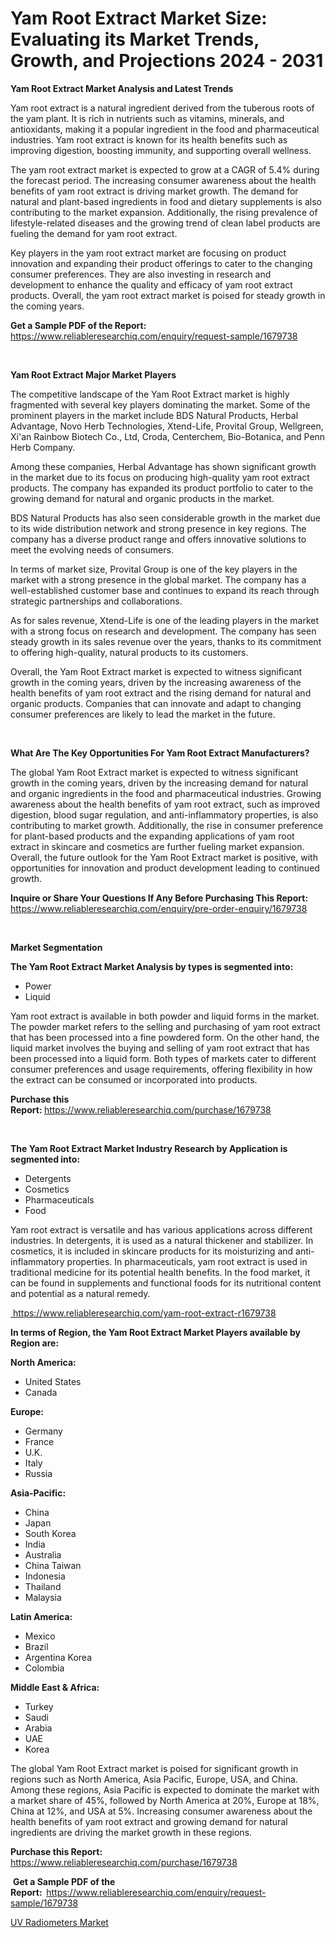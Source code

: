<p><h1>Yam Root Extract Market Size: Evaluating its Market Trends, Growth, and Projections 2024 - 2031</h1></p><p><strong>Yam Root Extract Market Analysis and Latest Trends</strong></p>
<p><p>Yam root extract is a natural ingredient derived from the tuberous roots of the yam plant. It is rich in nutrients such as vitamins, minerals, and antioxidants, making it a popular ingredient in the food and pharmaceutical industries. Yam root extract is known for its health benefits such as improving digestion, boosting immunity, and supporting overall wellness.</p><p>The yam root extract market is expected to grow at a CAGR of 5.4% during the forecast period. The increasing consumer awareness about the health benefits of yam root extract is driving market growth. The demand for natural and plant-based ingredients in food and dietary supplements is also contributing to the market expansion. Additionally, the rising prevalence of lifestyle-related diseases and the growing trend of clean label products are fueling the demand for yam root extract.</p><p>Key players in the yam root extract market are focusing on product innovation and expanding their product offerings to cater to the changing consumer preferences. They are also investing in research and development to enhance the quality and efficacy of yam root extract products. Overall, the yam root extract market is poised for steady growth in the coming years.</p></p>
<p><strong>Get a Sample PDF of the Report:&nbsp;</strong> <a href="https://www.reliableresearchiq.com/enquiry/request-sample/1679738">https://www.reliableresearchiq.com/enquiry/request-sample/1679738</a></p>
<p>&nbsp;</p>
<p><strong>Yam Root Extract Major Market Players</strong></p>
<p><p>The competitive landscape of the Yam Root Extract market is highly fragmented with several key players dominating the market. Some of the prominent players in the market include BDS Natural Products, Herbal Advantage, Novo Herb Technologies, Xtend-Life, Provital Group, Wellgreen, Xi'an Rainbow Biotech Co., Ltd, Croda, Centerchem, Bio-Botanica, and Penn Herb Company.</p><p>Among these companies, Herbal Advantage has shown significant growth in the market due to its focus on producing high-quality yam root extract products. The company has expanded its product portfolio to cater to the growing demand for natural and organic products in the market.</p><p>BDS Natural Products has also seen considerable growth in the market due to its wide distribution network and strong presence in key regions. The company has a diverse product range and offers innovative solutions to meet the evolving needs of consumers.</p><p>In terms of market size, Provital Group is one of the key players in the market with a strong presence in the global market. The company has a well-established customer base and continues to expand its reach through strategic partnerships and collaborations.</p><p>As for sales revenue, Xtend-Life is one of the leading players in the market with a strong focus on research and development. The company has seen steady growth in its sales revenue over the years, thanks to its commitment to offering high-quality, natural products to its customers.</p><p>Overall, the Yam Root Extract market is expected to witness significant growth in the coming years, driven by the increasing awareness of the health benefits of yam root extract and the rising demand for natural and organic products. Companies that can innovate and adapt to changing consumer preferences are likely to lead the market in the future.</p></p>
<p>&nbsp;</p>
<p><strong>What Are The Key Opportunities For Yam Root Extract Manufacturers?</strong></p>
<p><p>The global Yam Root Extract market is expected to witness significant growth in the coming years, driven by the increasing demand for natural and organic ingredients in the food and pharmaceutical industries. Growing awareness about the health benefits of yam root extract, such as improved digestion, blood sugar regulation, and anti-inflammatory properties, is also contributing to market growth. Additionally, the rise in consumer preference for plant-based products and the expanding applications of yam root extract in skincare and cosmetics are further fueling market expansion. Overall, the future outlook for the Yam Root Extract market is positive, with opportunities for innovation and product development leading to continued growth.</p></p>
<p><strong>Inquire or Share Your Questions If Any Before Purchasing This Report:</strong> <a href="https://www.reliableresearchiq.com/enquiry/pre-order-enquiry/1679738">https://www.reliableresearchiq.com/enquiry/pre-order-enquiry/1679738</a></p>
<p>&nbsp;</p>
<p><strong>Market Segmentation</strong></p>
<p><strong>The Yam Root Extract Market Analysis by types is segmented into:</strong></p>
<p><ul><li>Power</li><li>Liquid</li></ul></p>
<p><p>Yam root extract is available in both powder and liquid forms in the market. The powder market refers to the selling and purchasing of yam root extract that has been processed into a fine powdered form. On the other hand, the liquid market involves the buying and selling of yam root extract that has been processed into a liquid form. Both types of markets cater to different consumer preferences and usage requirements, offering flexibility in how the extract can be consumed or incorporated into products.</p></p>
<p><strong>Purchase this Report:&nbsp;</strong><a href="https://www.reliableresearchiq.com/purchase/1679738">https://www.reliableresearchiq.com/purchase/1679738</a></p>
<p>&nbsp;</p>
<p><strong>The Yam Root Extract Market Industry Research by Application is segmented into:</strong></p>
<p><ul><li>Detergents</li><li>Cosmetics</li><li>Pharmaceuticals</li><li>Food</li></ul></p>
<p><p>Yam root extract is versatile and has various applications across different industries. In detergents, it is used as a natural thickener and stabilizer. In cosmetics, it is included in skincare products for its moisturizing and anti-inflammatory properties. In pharmaceuticals, yam root extract is used in traditional medicine for its potential health benefits. In the food market, it can be found in supplements and functional foods for its nutritional content and potential as a natural remedy.</p></p>
<p><a href="https://www.reliableresearchiq.com/yam-root-extract-r1679738">&nbsp;https://www.reliableresearchiq.com/yam-root-extract-r1679738</a></p>
<p><strong>In terms of Region, the Yam Root Extract Market Players available by Region are:</strong></p>
<p>
    <p> <strong> North America: </strong>
        <ul>
            <li>United States</li>
            <li>Canada</li>
        </ul>
        </p> 
    <p> <strong> Europe: </strong>
        <ul>
            <li>Germany</li>
            <li>France</li>
            <li>U.K.</li>
            <li>Italy</li>
            <li>Russia</li>
        </ul>
        </p> 
    <p> <strong> Asia-Pacific: </strong>
        <ul>
            <li>China</li>
            <li>Japan</li>
            <li>South Korea</li>
            <li>India</li>
            <li>Australia</li>
            <li>China Taiwan</li>
            <li>Indonesia</li>
            <li>Thailand</li>
            <li>Malaysia</li>
        </ul>
        </p> 
    <p> <strong> Latin America: </strong>
        <ul>
            <li>Mexico</li>
            <li>Brazil</li>
            <li>Argentina Korea</li>
            <li>Colombia</li>
        </ul>
        </p> 
    <p> <strong> Middle East & Africa: </strong>
        <ul>
            <li>Turkey</li>
            <li>Saudi</li>
            <li>Arabia</li>
            <li>UAE</li>
            <li>Korea</li>
        </ul>
    </p>
    </p>
<p><p>The global Yam Root Extract market is poised for significant growth in regions such as North America, Asia Pacific, Europe, USA, and China. Among these regions, Asia Pacific is expected to dominate the market with a market share of 45%, followed by North America at 20%, Europe at 18%, China at 12%, and USA at 5%. Increasing consumer awareness about the health benefits of yam root extract and growing demand for natural ingredients are driving the market growth in these regions.</p></p>
<p><strong>Purchase this Report: </strong><a href="https://www.reliableresearchiq.com/purchase/1679738">https://www.reliableresearchiq.com/purchase/1679738</a></p>
<p>&nbsp;<strong>Get a Sample PDF of the Report:&nbsp;&nbsp;</strong><a href="https://www.reliableresearchiq.com/enquiry/request-sample/1679738">https://www.reliableresearchiq.com/enquiry/request-sample/1679738</a></p>
<p><strong></strong></p>
<p><p><a href="https://github.com/Leeanford76845djf/Market-Research-Report-List-1/blob/main/uv-radiometers-market.md">UV Radiometers Market</a></p></p>